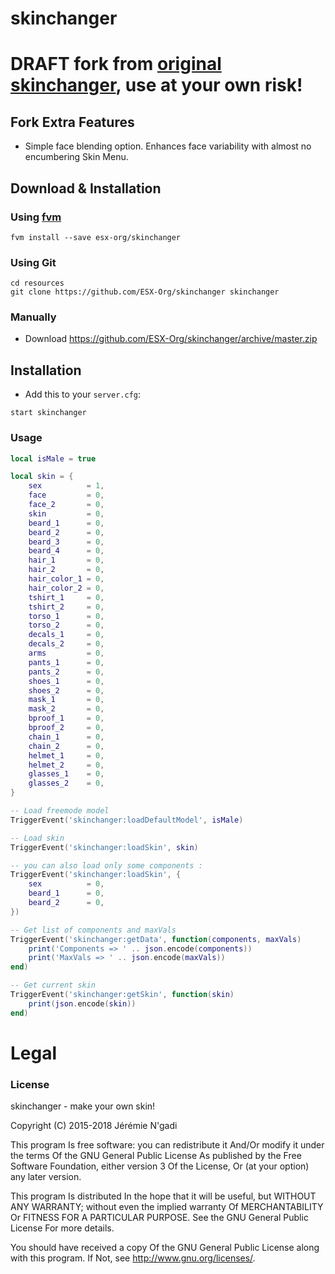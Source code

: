# skinchanger
# DRAFT fork from [original skinchanger](https://github.com/ESX-Org/skinchanger), use at your own risk!

## Fork Extra Features
- Simple face blending option. Enhances face variability with almost no encumbering Skin Menu. 

## Download & Installation

### Using [fvm](https://github.com/qlaffont/fvm-installer)
```
fvm install --save esx-org/skinchanger
```

### Using Git
```
cd resources
git clone https://github.com/ESX-Org/skinchanger skinchanger
```

### Manually
- Download https://github.com/ESX-Org/skinchanger/archive/master.zip

## Installation
- Add this to your `server.cfg`:

```
start skinchanger
```

### Usage

```lua
local isMale = true

local skin = {
	sex          = 1,
	face         = 0,
	face_2       = 0,
	skin         = 0,
	beard_1      = 0,
	beard_2      = 0,
	beard_3      = 0,
	beard_4      = 0,
	hair_1       = 0,
	hair_2       = 0,
	hair_color_1 = 0,
	hair_color_2 = 0,
	tshirt_1     = 0,
	tshirt_2     = 0,
	torso_1      = 0,
	torso_2      = 0,
	decals_1     = 0,
	decals_2     = 0,
	arms         = 0,
	pants_1      = 0,
	pants_2      = 0,
	shoes_1      = 0,
	shoes_2      = 0,
	mask_1       = 0,
	mask_2       = 0,
	bproof_1     = 0,
	bproof_2     = 0,
	chain_1      = 0,
	chain_2      = 0,
	helmet_1     = 0,
	helmet_2     = 0,
	glasses_1    = 0,
	glasses_2    = 0,
}

-- Load freemode model
TriggerEvent('skinchanger:loadDefaultModel', isMale)

-- Load skin
TriggerEvent('skinchanger:loadSkin', skin)

-- you can also load only some components :
TriggerEvent('skinchanger:loadSkin', {
	sex          = 0,
	beard_1      = 0,
	beard_2      = 0,
})

-- Get list of components and maxVals
TriggerEvent('skinchanger:getData', function(components, maxVals)
	print('Components => ' .. json.encode(components))
	print('MaxVals => ' .. json.encode(maxVals))
end)

-- Get current skin
TriggerEvent('skinchanger:getSkin', function(skin)
	print(json.encode(skin))
end)
```

# Legal
### License
skinchanger - make your own skin!

Copyright (C) 2015-2018 Jérémie N'gadi

This program Is free software: you can redistribute it And/Or modify it under the terms Of the GNU General Public License As published by the Free Software Foundation, either version 3 Of the License, Or (at your option) any later version.

This program Is distributed In the hope that it will be useful, but WITHOUT ANY WARRANTY; without even the implied warranty Of MERCHANTABILITY Or FITNESS FOR A PARTICULAR PURPOSE. See the GNU General Public License For more details.

You should have received a copy Of the GNU General Public License along with this program. If Not, see http://www.gnu.org/licenses/.
